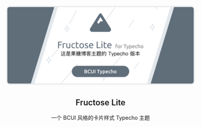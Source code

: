 <p align="center">
  <a href="https://blog.stapxs.cn" target="blank">
    <img src="README/Card.svg" alt="Card">
  </a>
  <h2 align="center" style="font-weight: 600">Fructose Lite</h2>

  <p align="center">
    一个 BCUI 风格的卡片样式 Typecho 主题
    <br />
  </p>
</p>
